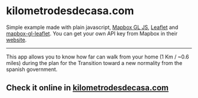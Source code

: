 # kilometrodesdecasa.com
Simple example made with plain javascript, [Mapbox GL JS](https://docs.mapbox.com/mapbox-gl-js/api/), [Leaflet](https://leafletjs.com/) and [mapbox-gl-leaflet](https://github.com/mapbox/mapbox-gl-leaflet).
You can get your own API key from Mapbox in their [website](https://www.mapbox.com).

---
This app allows you to know how far can walk from your home (1 Km / ~0.6 miles) during the plan for the Transition toward a new normality from the spanish government.

## Check it online in [kilometrodesdecasa.com](https://kilometrodesdecasa.com)